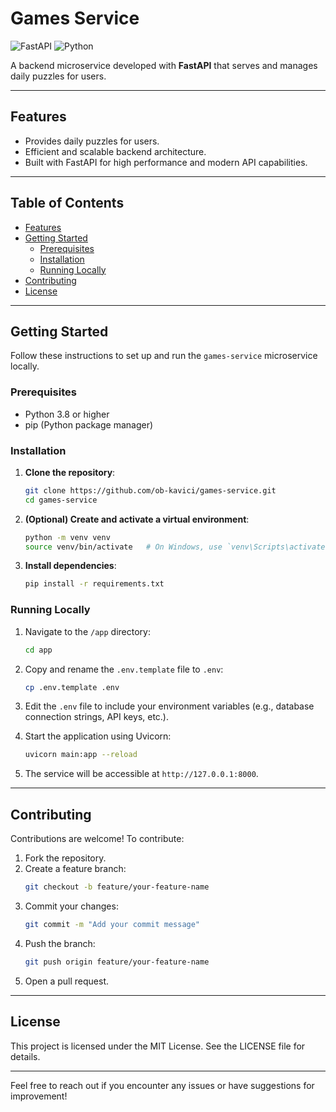 # Games Service

![FastAPI](https://img.shields.io/badge/FastAPI-005571?style=for-the-badge&logo=fastapi) 
![Python](https://img.shields.io/badge/Python-3.8%2B-3776AB?style=for-the-badge&logo=python&logoColor=white)

A backend microservice developed with **FastAPI** that serves and manages daily puzzles for users.

---

## Features
- Provides daily puzzles for users.
- Efficient and scalable backend architecture.
- Built with FastAPI for high performance and modern API capabilities.

---

## Table of Contents
- [Features](#features)
- [Getting Started](#getting-started)
  - [Prerequisites](#prerequisites)
  - [Installation](#installation)
  - [Running Locally](#running-locally)
- [Contributing](#contributing)
- [License](#license)

---

## Getting Started

Follow these instructions to set up and run the `games-service` microservice locally.

### Prerequisites
- Python 3.8 or higher
- pip (Python package manager)

### Installation

1. **Clone the repository**:
   ```bash
   git clone https://github.com/ob-kavici/games-service.git
   cd games-service
   ```

2. **(Optional) Create and activate a virtual environment**:
   ```bash
   python -m venv venv
   source venv/bin/activate   # On Windows, use `venv\Scripts\activate`
   ```

3. **Install dependencies**:
   ```bash
   pip install -r requirements.txt
   ```

### Running Locally

1. Navigate to the `/app` directory:
   ```bash
   cd app
   ```

2. Copy and rename the `.env.template` file to `.env`:
   ```bash
   cp .env.template .env
   ```

3. Edit the `.env` file to include your environment variables (e.g., database connection strings, API keys, etc.).

4. Start the application using Uvicorn:
   ```bash
   uvicorn main:app --reload
   ```

5. The service will be accessible at `http://127.0.0.1:8000`.

---

## Contributing

Contributions are welcome! To contribute:

1. Fork the repository.
2. Create a feature branch:
   ```bash
   git checkout -b feature/your-feature-name
   ```
3. Commit your changes:
   ```bash
   git commit -m "Add your commit message"
   ```
4. Push the branch:
   ```bash
   git push origin feature/your-feature-name
   ```
5. Open a pull request.

---

## License

This project is licensed under the MIT License. See the LICENSE file for details.

---

Feel free to reach out if you encounter any issues or have suggestions for improvement!

